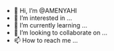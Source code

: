- 👋 Hi, I’m @AMENYAHI
- 👀 I’m interested in ...
- 🌱 I’m currently learning ...
- 💞️ I’m looking to collaborate on ...
- 📫 How to reach me ...

<!---
AMENYAHI/AMENYAHI is a ✨ special ✨ repository because its `README.md` (this file) appears on your GitHub profile.
You can click the Preview link to take a look at your changes.
--->
